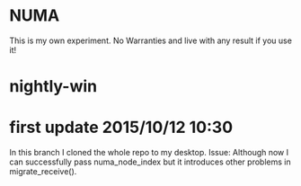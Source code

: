 # NUMA
This is my own experiment. No Warranties and live with any result if you use it!

# nightly-win
# first update 2015/10/12 10:30
In this branch I cloned the whole repo to my desktop.
Issue: Although now I can successfully pass numa_node_index but it introduces other problems in migrate_receive().
